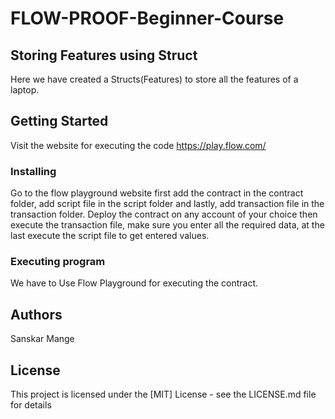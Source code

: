 # FLOW-PROOF-Beginner-Course

## Storing Features using Struct

Here we have created a Structs(Features) to store all the features of a laptop.

## Getting Started

Visit the website for executing the code
https://play.flow.com/

### Installing

Go to the flow playground website first add the contract in the contract folder, add script file in the script folder and lastly, add transaction file in the transaction folder. Deploy the contract on any account of your choice then execute the transaction file, make sure you enter all the required data, at the last execute the script file to get entered values.

### Executing program

We have to Use Flow Playground for executing the contract.

## Authors

Sanskar Mange

## License

This project is licensed under the [MIT] License - see the LICENSE.md file for details
